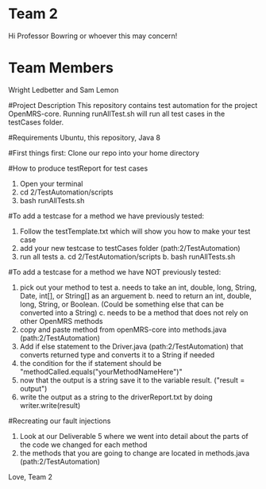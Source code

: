 # Team 2
Hi Professor Bowring or whoever this may concern! 

# Team Members
Wright Ledbetter and Sam Lemon

#Project Description
This repository contains test automation for the project OpenMRS-core. Running runAllTest.sh will run all test cases in the testCases folder.

#Requirements
Ubuntu, this repository, Java 8

#First things first:
Clone our repo into your home directory

#How to produce testReport for test cases
1. Open your terminal
2. cd 2/TestAutomation/scripts
3. bash runAllTests.sh

#To add a testcase for a method we have previously tested:
1. Follow the testTemplate.txt which will show you how to make your test case
2. add your new testcase to testCases folder (path:2/TestAutomation)
3. run all tests
	a. cd 2/TestAutomation/scripts
	b. bash runAllTests.sh

#To add a testcase for a method we have NOT previously tested:
1. pick out your method to test
	a. needs to take an int, double, long, String, Date, int[], or String[] as an arguement
	b. need to return an int, double, long, String, or Boolean. (Could be something else that can be converted into a String)
	c. needs to be a method that does not rely on other OpenMRS methods
2. copy and paste method from openMRS-core into methods.java (path:2/TestAutomation)
3. Add if else statement to the Driver.java (path:2/TestAutomation) that converts returned type and converts it to a String if needed
4. the condition for the if statement should be "methodCalled.equals("yourMethodNameHere")"
5. now that the output is a string save it to the variable result. ("result = output")
6. write the output as a string to the driverReport.txt by doing writer.write(result)
 
#Recreating our fault injections
1. Look at our Deliverable 5 where we went into detail about the parts of the code we changed for each method
2. the methods that you are going to change are located in methods.java (path:2/TestAutomation)

Love,
	Team 2 

